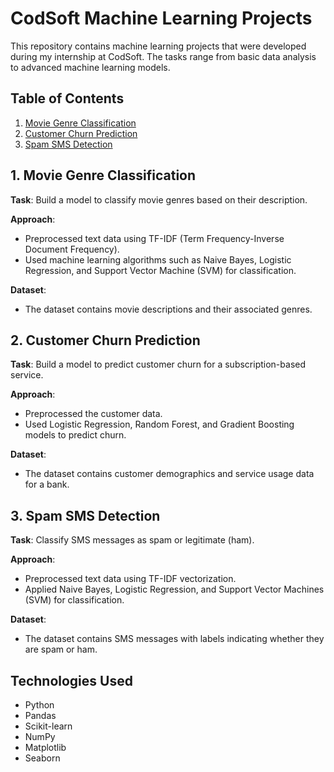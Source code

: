 # CodSoft Machine Learning Projects

This repository contains machine learning projects that were developed during my internship at CodSoft. The tasks range from basic data analysis to advanced machine learning models.

## Table of Contents

1. [Movie Genre Classification](#movie-genre-classification)
2. [Customer Churn Prediction](#customer-churn-prediction)
3. [Spam SMS Detection](#spam-sms-detection)

## 1. Movie Genre Classification

**Task**: Build a model to classify movie genres based on their description.

**Approach**: 
- Preprocessed text data using TF-IDF (Term Frequency-Inverse Document Frequency).
- Used machine learning algorithms such as Naive Bayes, Logistic Regression, and Support Vector Machine (SVM) for classification.

**Dataset**: 
- The dataset contains movie descriptions and their associated genres.

## 2. Customer Churn Prediction

**Task**: Build a model to predict customer churn for a subscription-based service.

**Approach**: 
- Preprocessed the customer data.
- Used Logistic Regression, Random Forest, and Gradient Boosting models to predict churn.

**Dataset**: 
- The dataset contains customer demographics and service usage data for a bank.

## 3. Spam SMS Detection

**Task**: Classify SMS messages as spam or legitimate (ham).

**Approach**: 
- Preprocessed text data using TF-IDF vectorization.
- Applied Naive Bayes, Logistic Regression, and Support Vector Machines (SVM) for classification.

**Dataset**: 
- The dataset contains SMS messages with labels indicating whether they are spam or ham.

## Technologies Used

- Python
- Pandas
- Scikit-learn
- NumPy
- Matplotlib
- Seaborn
